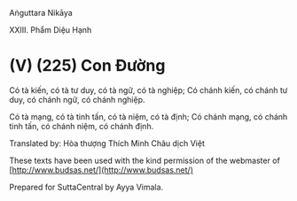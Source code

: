  

Aṅguttara Nikāya

XXIII. Phẩm Diệu Hạnh

# (V) (225) Con Ðường

Có tà kiến, có tà tư duy, có tà ngữ, có tà nghiệp; Có chánh kiến, có chánh tư duy, có chánh ngữ, có chánh nghiệp.

Có tà mạng, có tà tinh tấn, có tà niệm, có tà định; Có chánh mạng, có chánh tinh tấn, có chánh niệm, có chánh định.

Translated by: Hòa thượng Thích Minh Châu dịch Việt

These texts have been used with the kind permission of the webmaster of [http://www.budsas.net/](http://www.budsas.net/)

Prepared for SuttaCentral by Ayya Vimala.